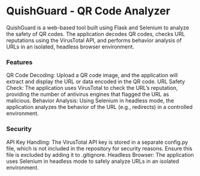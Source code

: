 # QuishGuard - QR Code Analyzer
QuishGuard is a web-based tool built using Flask and Selenium to analyze the safety of QR codes. The application decodes QR codes, checks URL reputations using the VirusTotal API, and performs behavior analysis of URLs in an isolated, headless browser environment.

### Features
QR Code Decoding: Upload a QR code image, and the application will extract and display the URL or data encoded in the QR code.
URL Safety Check: The application uses VirusTotal to check the URL’s reputation, providing the number of antivirus engines that flagged the URL as malicious.
Behavior Analysis: Using Selenium in headless mode, the application analyzes the behavior of the URL (e.g., redirects) in a controlled environment.

### Security
API Key Handling: The VirusTotal API key is stored in a separate config.py file, which is not included in the repository for security reasons. Ensure this file is excluded by adding it to .gitignore.
Headless Browser: The application uses Selenium in headless mode to safely analyze URLs in an isolated environment.
